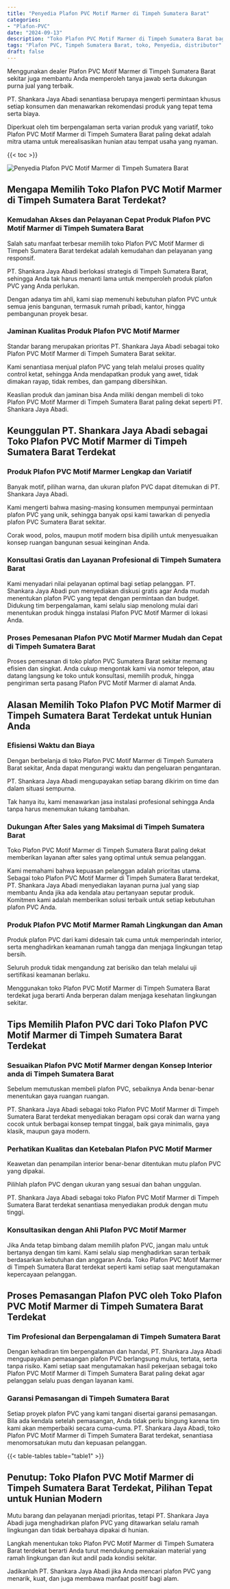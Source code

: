 ```yaml
---
title: "Penyedia Plafon PVC Motif Marmer di Timpeh Sumatera Barat"
categories: 
- "Plafon-PVC"
date: "2024-09-13"
description: "Toko Plafon PVC Motif Marmer di Timpeh Sumatera Barat bagi hunian, office, dan gerai. Material berkualitas, pilihan motif, pilihan warna elegan, beserta jasa pemasangan ditangani oleh tenaga ahli profesional dan kepastian resmi!|Jasa distribusi Plafon PVC Motif Marmer di Timpeh Sumatera Barat untuk keperluan tempat tinggal, kantor, atau toko, beserta produk terbaik dan penempatan oleh tenaga ahli profesional serta kepastian resmi.|Alternatif Plafon PVC Motif Marmer di Timpeh Sumatera Barat yang terbukti bagi hunian, kantor, dan gerai, dengan material unggulan dan instalasi ditangani oleh tim berpengalaman dan kepastian resmi.|Penjualan Plafon PVC Motif Marmer di Timpeh Sumatera Barat untuk tempat tinggal, kantor, serta gerai, dengan material unggulan dan penempatan dikerjakan oleh teknisi berpengalaman, disertai beserta garansi resmi.}"
tags: "Plafon PVC, Timpeh Sumatera Barat, toko, Penyedia, distributor"
draft: false
---
```


Menggunakan dealer Plafon PVC Motif Marmer di Timpeh Sumatera Barat sekitar juga membantu Anda memperoleh tanya jawab serta dukungan purna jual yang terbaik.

PT. Shankara Jaya Abadi senantiasa berupaya mengerti permintaan khusus setiap konsumen dan menawarkan rekomendasi produk yang tepat tema serta biaya.

Diperkuat oleh tim berpengalaman serta varian produk yang variatif, toko Plafon PVC Motif Marmer di Timpeh Sumatera Barat paling dekat adalah mitra utama untuk merealisasikan hunian atau tempat usaha yang nyaman.

{{< toc >}}

![Penyedia Plafon PVC Motif Marmer di Timpeh Sumatera Barat](/images/Plafon-PVC/Penyedia-Plafon-PVC-Motif-Marmer-di-Timpeh-Sumatera-Barat.png)


## Mengapa Memilih Toko Plafon PVC Motif Marmer di Timpeh Sumatera Barat Terdekat?

### Kemudahan Akses dan Pelayanan Cepat Produk Plafon PVC Motif Marmer di Timpeh Sumatera Barat

Salah satu manfaat terbesar memilih toko Plafon PVC Motif Marmer di Timpeh Sumatera Barat terdekat adalah kemudahan dan pelayanan yang responsif.

PT. Shankara Jaya Abadi berlokasi strategis di Timpeh Sumatera Barat, sehingga Anda tak harus menanti lama untuk memperoleh produk plafon PVC yang Anda perlukan.

Dengan adanya tim ahli, kami siap memenuhi kebutuhan plafon PVC untuk semua jenis bangunan, termasuk rumah pribadi, kantor, hingga pembangunan proyek besar.

### Jaminan Kualitas Produk Plafon PVC Motif Marmer

Standar barang merupakan prioritas PT. Shankara Jaya Abadi sebagai toko Plafon PVC Motif Marmer di Timpeh Sumatera Barat sekitar.

Kami senantiasa menjual plafon PVC yang telah melalui proses quality control ketat, sehingga Anda mendapatkan produk yang awet, tidak dimakan rayap, tidak rembes, dan gampang dibersihkan.

Keaslian produk dan jaminan bisa Anda miliki dengan membeli di toko Plafon PVC Motif Marmer di Timpeh Sumatera Barat paling dekat seperti PT. Shankara Jaya Abadi.

## Keunggulan PT. Shankara Jaya Abadi sebagai Toko Plafon PVC Motif Marmer di Timpeh Sumatera Barat Terdekat

### Produk Plafon PVC Motif Marmer Lengkap dan Variatif

Banyak motif, pilihan warna, dan ukuran plafon PVC dapat ditemukan di PT. Shankara Jaya Abadi.

Kami mengerti bahwa masing-masing konsumen mempunyai permintaan plafon PVC yang unik, sehingga banyak opsi kami tawarkan di penyedia plafon PVC Sumatera Barat sekitar.

Corak wood, polos, maupun motif modern bisa dipilih untuk menyesuaikan konsep ruangan bangunan sesuai keinginan Anda.

### Konsultasi Gratis dan Layanan Profesional di Timpeh Sumatera Barat

Kami menyadari nilai pelayanan optimal bagi setiap pelanggan. PT. Shankara Jaya Abadi pun menyediakan diskusi gratis agar Anda mudah menentukan plafon PVC yang tepat dengan permintaan dan budget. Didukung tim berpengalaman, kami selalu siap menolong mulai dari menentukan produk hingga instalasi Plafon PVC Motif Marmer di lokasi Anda.

### Proses Pemesanan Plafon PVC Motif Marmer Mudah dan Cepat di Timpeh Sumatera Barat

Proses pemesanan di toko plafon PVC Sumatera Barat sekitar memang efisien dan singkat. Anda cukup mengontak kami via nomor telepon, atau datang langsung ke toko untuk konsultasi, memilih produk, hingga pengiriman serta pasang Plafon PVC Motif Marmer di alamat Anda.

## Alasan Memilih Toko Plafon PVC Motif Marmer di Timpeh Sumatera Barat Terdekat untuk Hunian Anda

### Efisiensi Waktu dan Biaya

Dengan berbelanja di toko Plafon PVC Motif Marmer di Timpeh Sumatera Barat sekitar, Anda dapat mengurangi waktu dan pengeluaran pengantaran.

PT. Shankara Jaya Abadi mengupayakan setiap barang dikirim on time dan dalam situasi sempurna.

Tak hanya itu, kami menawarkan jasa instalasi profesional sehingga Anda tanpa harus menemukan tukang tambahan.

### Dukungan After Sales yang Maksimal di Timpeh Sumatera Barat

Toko Plafon PVC Motif Marmer di Timpeh Sumatera Barat paling dekat memberikan layanan after sales yang optimal untuk semua pelanggan.

Kami memahami bahwa kepuasan pelanggan adalah prioritas utama. Sebagai toko Plafon PVC Motif Marmer di Timpeh Sumatera Barat terdekat, PT. Shankara Jaya Abadi menyediakan layanan purna jual yang siap membantu Anda jika ada kendala atau pertanyaan seputar produk. Komitmen kami adalah memberikan solusi terbaik untuk setiap kebutuhan plafon PVC Anda.

### Produk Plafon PVC Motif Marmer Ramah Lingkungan dan Aman

Produk plafon PVC dari kami didesain tak cuma untuk memperindah interior, serta menghadirkan keamanan rumah tangga dan menjaga lingkungan tetap bersih.

Seluruh produk tidak mengandung zat berisiko dan telah melalui uji sertifikasi keamanan berlaku.

Menggunakan toko Plafon PVC Motif Marmer di Timpeh Sumatera Barat terdekat juga berarti Anda berperan dalam menjaga kesehatan lingkungan sekitar.

## Tips Memilih Plafon PVC dari Toko Plafon PVC Motif Marmer di Timpeh Sumatera Barat Terdekat

### Sesuaikan Plafon PVC Motif Marmer dengan Konsep Interior anda di Timpeh Sumatera Barat

Sebelum memutuskan membeli plafon PVC, sebaiknya Anda benar-benar menentukan gaya ruangan ruangan.

PT. Shankara Jaya Abadi sebagai toko Plafon PVC Motif Marmer di Timpeh Sumatera Barat terdekat menyediakan beragam opsi corak dan warna yang cocok untuk berbagai konsep tempat tinggal, baik gaya minimalis, gaya klasik, maupun gaya modern.

### Perhatikan Kualitas dan Ketebalan Plafon PVC Motif Marmer

Keawetan dan penampilan interior benar-benar ditentukan mutu plafon PVC yang dipakai.

Pilihlah plafon PVC dengan ukuran yang sesuai dan bahan unggulan.

PT. Shankara Jaya Abadi sebagai toko Plafon PVC Motif Marmer di Timpeh Sumatera Barat terdekat senantiasa menyediakan produk dengan mutu tinggi.

### Konsultasikan dengan Ahli Plafon PVC Motif Marmer

Jika Anda tetap bimbang dalam memilih plafon PVC, jangan malu untuk bertanya dengan tim kami. Kami selalu siap menghadirkan saran terbaik berdasarkan kebutuhan dan anggaran Anda. Toko Plafon PVC Motif Marmer di Timpeh Sumatera Barat terdekat seperti kami setiap saat mengutamakan kepercayaan pelanggan.

## Proses Pemasangan Plafon PVC oleh Toko Plafon PVC Motif Marmer di Timpeh Sumatera Barat Terdekat

### Tim Profesional dan Berpengalaman di Timpeh Sumatera Barat

Dengan kehadiran tim berpengalaman dan handal, PT. Shankara Jaya Abadi mengupayakan pemasangan plafon PVC berlangsung mulus, tertata, serta tanpa risiko. Kami setiap saat mengutamakan hasil pekerjaan sebagai toko Plafon PVC Motif Marmer di Timpeh Sumatera Barat paling dekat agar pelanggan selalu puas dengan layanan kami.

### Garansi Pemasangan di Timpeh Sumatera Barat

Setiap proyek plafon PVC yang kami tangani disertai garansi pemasangan. Bila ada kendala setelah pemasangan, Anda tidak perlu bingung karena tim kami akan memperbaiki secara cuma-cuma. PT. Shankara Jaya Abadi, toko Plafon PVC Motif Marmer di Timpeh Sumatera Barat terdekat, senantiasa menomorsatukan mutu dan kepuasan pelanggan.

{{< table-tables table="table1" >}}

## Penutup: Toko Plafon PVC Motif Marmer di Timpeh Sumatera Barat Terdekat, Pilihan Tepat untuk Hunian Modern

Mutu barang dan pelayanan menjadi prioritas, tetapi PT. Shankara Jaya Abadi juga menghadirkan plafon PVC yang ditawarkan selalu ramah lingkungan dan tidak berbahaya dipakai di hunian.

Langkah menentukan toko Plafon PVC Motif Marmer di Timpeh Sumatera Barat terdekat berarti Anda turut mendukung pemakaian material yang ramah lingkungan dan ikut andil pada kondisi sekitar.

Jadikanlah PT. Shankara Jaya Abadi jika Anda mencari plafon PVC yang menarik, kuat, dan juga membawa manfaat positif bagi alam.